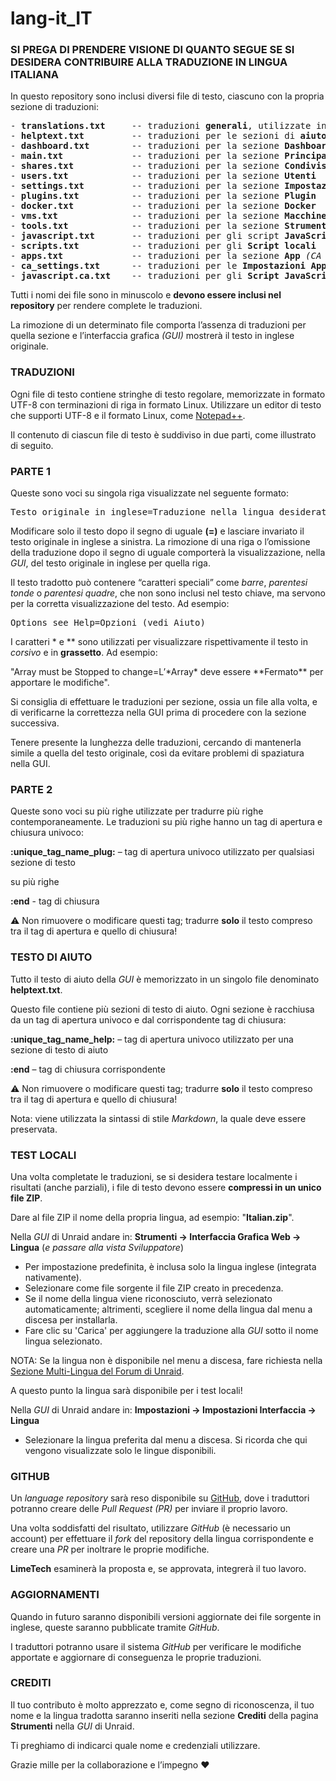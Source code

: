 # lang-it_IT

### SI PREGA DI PRENDERE VISIONE DI QUANTO SEGUE SE SI DESIDERA CONTRIBUIRE ALLA TRADUZIONE IN LINGUA ITALIANA

In questo repository sono inclusi diversi file di testo, ciascuno con la propria sezione di traduzioni:

<pre>
- <strong>translations.txt</strong>     -- traduzioni <strong>generali</strong>, utilizzate in diverse sezioni
- <strong>helptext.txt</strong>         -- traduzioni per le sezioni di <strong>aiuto</strong>
- <strong>dashboard.txt</strong>        -- traduzioni per la sezione <strong>Dashboard</strong>
- <strong>main.txt</strong>             -- traduzioni per la sezione <strong>Principale</strong>
- <strong>shares.txt</strong>           -- traduzioni per la sezione <strong>Condivisioni</strong>
- <strong>users.txt</strong>            -- traduzioni per la sezione <strong>Utenti</strong>
- <strong>settings.txt</strong>         -- traduzioni per la sezione <strong>Impostazioni</strong>
- <strong>plugins.txt</strong>          -- traduzioni per la sezione <strong>Plugin</strong>
- <strong>docker.txt</strong>           -- traduzioni per la sezione <strong>Docker</strong>
- <strong>vms.txt</strong>              -- traduzioni per la sezione <strong>Macchine virtuali</strong>
- <strong>tools.txt</strong>            -- traduzioni per la sezione <strong>Strumenti</strong>
- <strong>javascript.txt</strong>       -- traduzioni per gli script <strong>JavaScript</strong>
- <strong>scripts.txt</strong>          -- traduzioni per gli <strong>Script locali</strong>
- <strong>apps.txt</strong>             -- traduzioni per la sezione <strong>App</strong> <em>(CA = Community Applications)</em>
- <strong>ca_settings.txt</strong>      -- traduzioni per le <strong>Impostazioni App</strong> <em>(CA)</em>
- <strong>javascript.ca.txt</strong>    -- traduzioni per gli <strong>Script JavaScript</strong> della sezione <em>CA</em>
</pre>

Tutti i nomi dei file sono in minuscolo e <strong>devono essere inclusi nel repository</strong> per rendere complete le traduzioni.

La rimozione di un determinato file comporta l’assenza di traduzioni per quella sezione e l’interfaccia grafica *(GUI)* mostrerà il testo in inglese originale.


### TRADUZIONI

Ogni file di testo contiene stringhe di testo regolare, memorizzate in formato UTF-8 con terminazioni di riga in formato Linux.
Utilizzare un editor di testo che supporti UTF-8 e il formato Linux, come [Notepad++](https://notepad-plus-plus.org/downloads).

Il contenuto di ciascun file di testo è suddiviso in due parti, come illustrato di seguito.


### PARTE 1

Queste sono voci su singola riga visualizzate nel seguente formato:

<pre>Testo originale in inglese=Traduzione nella lingua desiderata</pre>

Modificare solo il testo dopo il segno di uguale **(=)** e lasciare invariato il testo originale in inglese a sinistra.
La rimozione di una riga o l’omissione della traduzione dopo il segno di uguale comporterà la visualizzazione, nella *GUI*, del testo originale in inglese per quella riga.

Il testo tradotto può contenere “caratteri speciali” come *barre*, *parentesi tonde* o *parentesi quadre*, che non sono inclusi nel testo chiave, ma servono per la corretta visualizzazione del testo.
Ad esempio:

<pre>Options see Help=Opzioni (vedi Aiuto)</pre>

I caratteri \* e \*\* sono utilizzati per visualizzare rispettivamente il testo in *corsivo* e in **grassetto**.
Ad esempio:

"Array must be Stopped to change=L’\*Array\* deve essere \*\*Fermato\*\* per apportare le modifiche".

Si consiglia di effettuare le traduzioni per sezione, ossia un file alla volta, e di verificarne la correttezza nella GUI prima di procedere con la sezione successiva.

Tenere presente la lunghezza delle traduzioni, cercando di mantenerla simile a quella del testo originale, così da evitare problemi di spaziatura nella GUI.


### PARTE 2

Queste sono voci su più righe utilizzate per tradurre più righe contemporaneamente.
Le traduzioni su più righe hanno un tag di apertura e chiusura univoco:

**:unique_tag_name_plug:** – tag di apertura univoco utilizzato per qualsiasi sezione di testo 

su più righe

**:end**    - tag di chiusura

⚠️ Non rimuovere o modificare questi tag; tradurre **solo** il testo compreso tra il tag di apertura e quello di chiusura!


### TESTO DI AIUTO

Tutto il testo di aiuto della *GUI* è memorizzato in un singolo file denominato **helptext.txt**.

Questo file contiene più sezioni di testo di aiuto.
Ogni sezione è racchiusa da un tag di apertura univoco e dal corrispondente tag di chiusura:

**:unique_tag_name_help:**	– tag di apertura univoco utilizzato per una sezione di testo di aiuto

**:end**	– tag di chiusura corrispondente

⚠️ Non rimuovere o modificare questi tag; tradurre **solo** il testo compreso tra il tag di apertura e quello di chiusura!

Nota: viene utilizzata la sintassi di stile *Markdown*, la quale deve essere preservata.


### TEST LOCALI

Una volta completate le traduzioni, se si desidera testare localmente i risultati (anche parziali), i file di testo devono essere **compressi in un unico file ZIP**.

Dare al file ZIP il nome della propria lingua, ad esempio: "**Italian.zip**".

Nella *GUI* di Unraid andare in: **Strumenti → Interfaccia Grafica Web → Lingua** (*e passare alla vista Sviluppatore*)

- Per impostazione predefinita, è inclusa solo la lingua inglese (integrata nativamente).
- Selezionare come file sorgente il file ZIP creato in precedenza.
- Se il nome della lingua viene riconosciuto, verrà selezionato automaticamente; altrimenti, scegliere il nome della lingua dal menu a discesa per installarla.
- Fare clic su 'Carica' per aggiungere la traduzione alla *GUI* sotto il nome lingua selezionato.

NOTA: Se la lingua non è disponibile nel menu a discesa, fare richiesta nella [Sezione Multi-Lingua del Forum di Unraid](https://forums.unraid.net/forum/75-multi-language-section/).

A questo punto la lingua sarà disponibile per i test locali!

Nella *GUI* di Unraid andare in: **Impostazioni → Impostazioni Interfaccia → Lingua**

- Selezionare la lingua preferita dal menu a discesa. Si ricorda che qui vengono visualizzate solo le lingue disponibili.


### GITHUB

Un *language repository* sarà reso disponibile su [GitHub](https://github.com/unraid), dove i traduttori potranno creare delle *Pull Request (PR)* per inviare il proprio lavoro.

Una volta soddisfatti del risultato, utilizzare *GitHub* (è necessario un account) per effettuare il *fork* del repository della lingua corrispondente e creare una *PR* per inoltrare le proprie modifiche.

**LimeTech** esaminerà la proposta e, se approvata, integrerà il tuo lavoro.


### AGGIORNAMENTI

Quando in futuro saranno disponibili versioni aggiornate dei file sorgente in inglese, queste saranno pubblicate tramite *GitHub*.

I traduttori potranno usare il sistema *GitHub* per verificare le modifiche apportate e aggiornare di conseguenza le proprie traduzioni.


### CREDITI

Il tuo contributo è molto apprezzato e, come segno di riconoscenza, il tuo nome e la lingua tradotta saranno inseriti nella sezione **Crediti** della pagina **Strumenti** nella *GUI* di Unraid.

Ti preghiamo di indicarci quale nome e credenziali utilizzare.

Grazie mille per la collaborazione e l’impegno ❤️
